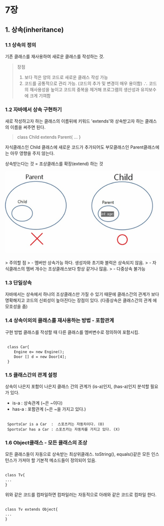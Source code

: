 # 7장
## 1. 상속(inheritance)
### 1.1 상속의 정의
기존 클래스를 재사용하여 새로운 클래스를 작성하는 것.

> 장점
> 1) 보다 적은 양의 코드로 새로운 클래스 작성 가능
> 2) 코드를 공통적으로 관리 가능. (코드의 추가 및 변경이 매우 용이함)
> ∴ 코드의 재사용성을 높이고 코드의 중복을 제거해 
> 프로그램의 생산성과 유지보수에 크게 기여함

### 1.2 자바에서 상속 구현하기
새로 작성하고자 하는 클래스의 이름뒤에 키워드 'extends'와 상속받고자 하는 클래스의 이름을 써주면 된다.

> class Child extends Parent{
> ...
> }

자식클래스인 Child 클래스에 새로운 코드가 추가되어도 부모클래스인 Parent클래스에는 아무 영향을 주지 않는다.

상속받는다는 것 = 조상클래스를 확장(extend) 하는 것


![Alt text](./7_example.jpg)

</hr>
> 주의할 점
> - 멤버만 상속가능 하다. 생성자와 초기화 블럭은 상속되지 않음.
> - 자식클래스의 멤버 개수는 조상클래스보다 항상 같거나 많음.
> - 다중상속 불가능

### 1.3 단일상속
자바에서는 상속에서 하나의 조상클래스만 가질 수 있기 때문에 클래스간의 관계가 보다 명확해지고
코드의 신뢰성이 높아진다는 장점이 있다.
(다중상속은 클래스간의 관계 에 모호성을 줌)

### 1.4 상속이외의 클래스를 재사용하는 방법 - 포함관계 
구현 방법
클래스를 작성할 때 다른 클래스를 멤버변수로 정의하여 포함시킴.

<pre><code>
 class Car{ 
 	Engine e= new Engine();
 	Door [] d = new Door[4];
 } 
</code></pre>

### 1.5 클래스간의 관계 설정
상속이 나은지 포함이 나은지
클래스 간의 관계가 (is-a)인지, (has-a)인지 분석할 필요가 있다.

* is-a : 상속관계 (~은 ~이다)
* has-a : 포함관계 (~은 ~을 가지고 있다.)
<pre><code>
 SportsCar is a Car  :  스포츠카는 자동차이다. (O)
 SportsCar has a Car : 스포츠카는 자동차를 가지고 있다. (X)
</pre></code>

### 1.6 Object클래스 - 모든 클래스의 조상
모든 클래스들이 자동으로 상속받는 최상위클래스.
toString(), equals()같은 모든 인스턴스가 가져야 할 기본적 메소드들이 정의되어 있음.

<pre><code>
class Tv{
...
}
</pre></code>

위와 같은 코드를 컴파일하면 컴파일러는 자동적으로 아래와 같은 코드로 컴파일 한다.

<pre><code>
class Tv extends Object{
...
}
</pre></code>


